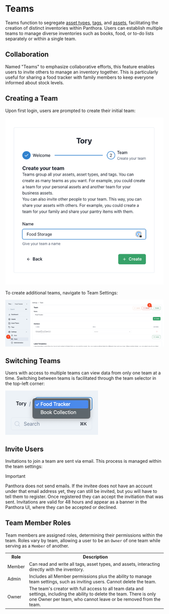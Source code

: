 # Teams

Teams function to segregate [asset types](./asset-types.md), [tags](./tags.md), and [assets](./assets.md), facilitating the creation of distinct inventories within Panthora. Users can establish multiple teams to manage diverse inventories such as books, food, or to-do lists separately or within a single team.

## Collaboration

Named "Teams" to emphasize collaborative efforts, this feature enables users to invite others to manage an inventory together. This is particularly useful for sharing a food tracker with family members to keep everyone informed about stock levels.

## Creating a Team

Upon first login, users are prompted to create their initial team:

<img src="./assets/onboarding-team-create.png"/>

To create additional teams, navigate to Team Settings:

<img src="./assets/team-create.png" />

## Switching Teams

Users with access to multiple teams can view data from only one team at a time. Switching between teams is facilitated through the team selector in the top-left corner:

<img src="./assets/team-selector.png">

## Invite Users

Invitations to join a team are sent via email. This process is managed within the team settings:

> [!IMPORTANT]
> Panthora does not send emails. If the invitee does not have an account under that email address yet, they can still be invited, but you will have to tell them to register. Once registered they can accept the invitiation that was sent. Invitations are valid for 48 hours and appear as a banner in the Panthora UI, where they can be accepted or declined.

## Team Member Roles

Team members are assigned roles, determining their permissions within the team. Roles vary by team, allowing a user to be an `Owner` of one team while serving as a `Member` of another.

<table>
  <tr>
    <th>Role</th>
    <th>Description</th>
  </tr>
  <tr>
    <td>Member</td>
    <td>Can read and write all tags, asset types, and assets, interacting directly with the inventory.</td>
  </tr>
  <tr>
    <td>Admin</td>
    <td>Includes all Member permissions plus the ability to manage team settings, such as inviting users. Cannot delete the team.</td>
  </tr>
  <tr>
    <td>Owner</td>
    <td>The team's creator with full access to all team data and settings, including the ability to delete the team. There is only one Owner per team, who cannot leave or be removed from the team.</td>
  </tr>
</table>
